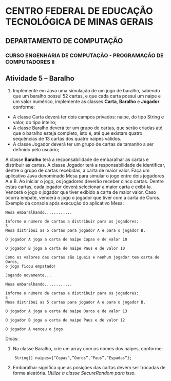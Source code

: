 # CENTRO FEDERAL DE EDUCAÇÃO TECNOLÓGICA DE MINAS GERAIS

## DEPARTAMENTO DE COMPUTAÇÃO

### CURSO ENGENHARIA DE COMPUTAÇÃO - PROGRAMAÇÃO DE COMPUTADORES II

## Atividade 5 – Baralho

1. Implemente em Java uma simulação de um jogo de baralho, sabendo que um baralho possui 52 cartas, e que cada carta possui um naipe e um valor numérico, implemente as classes **Carta**, **Baralho** e  **Jogador** conforme:
* A classe Carta deverá ter dois campos privados: naipe, do tipo String e valor, do tipo inteiro;
* A classe Baralho deverá ter um grupo de cartas, que serão criadas até que o baralho esteja completo, isto é, até que existam quatro sequências de 13 cartas dos quatro naipes válidos.
* A classe Jogador deverá ter um grupo de cartas de tamanho a ser definido pelo usuário;

A classe **Baralho** terá a responsabilidade de embaralhar as cartas e distribuir as cartas.
A classe Jogador terá a responsabilidade de identificar, dentre o grupo de cartas recebidas, a carta de maior valor.
Faça um aplicativo Java denominado Mesa para simular o jogo entre dois jogadores A e B. Ao iniciar o jogo, os jogadores deverão receber cinco cartas. Dentre estas cartas, cada jogador deverá selecionar a maior carta e exibi-la.
Vencerá o jogo o jogador que tiver exibido a carta de maior valor. Caso ocorra empate, vencerá o jogo o jogador que tiver com a carta de Ouros.
Exemplo da console após execução do aplicativo Mesa:

```
Mesa embaralhando............

Informe o número de cartas a distribuir para os jogadores:
5
Mesa distribui as 5 cartas para jogador A e para o jogador B.

O jogador A joga a carta de naipe Copas e de valor 10

O jogador B joga a carta de naipe Paus e de valor 10

Como os valores das cartas são iguais e nenhum jogador tem carta de Ouros,
o jogo ficou empatado!

Jogando novamente...

Mesa embaralhando............

Informe o número de cartas a distribuir para os jogadores:
5
Mesa distribui as 5 cartas para jogador A e para o jogador B.

O jogador A joga a carta de naipe Ouros e de valor 13

O jogador B joga a carta de naipe Paus e de valor 12

O jogador A venceu o jogo.
```
Dicas:
1. Na classe Baralho, crie um array com os nomes dos naipes, conforme:
```
    String[] naipes={“Copas”,”Ouros”,”Paus”,”Espadas”};
```
2. Embaralhar significa que as posições das cartas devem ser trocadas de forma aleatória.
    _Utilize a classe SecureRandom para isso._

